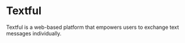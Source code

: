 # Textful
Textful is a web-based platform that empowers users to exchange text messages individually.
